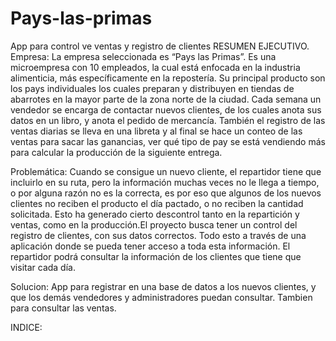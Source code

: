 # Pays-las-primas
App para control ve ventas y registro de clientes
RESUMEN EJECUTIVO.
Empresa:
La empresa seleccionada es “Pays las Primas”. Es una microempresa con 10 empleados, la cual está enfocada en la industria alimenticia, más específicamente en la repostería. Su principal producto son los pays individuales los cuales preparan y distribuyen en tiendas de abarrotes en la mayor parte de la zona norte de la ciudad. Cada semana un vendedor se encarga de contactar nuevos clientes, de los cuales anota sus datos en un libro, y anota el pedido de mercancía. También el registro de las ventas diarias se lleva en una libreta y al final se hace un conteo de las ventas para sacar las ganancias, ver qué tipo de pay se está vendiendo más para calcular la producción de la siguiente entrega.

Problemática:
Cuando se consigue un nuevo cliente, el repartidor tiene que incluirlo en su ruta, pero la información muchas veces no le llega a tiempo, o por alguna razón no es la correcta, es por eso que algunos de los nuevos clientes no reciben el producto el día pactado, o no reciben la cantidad solicitada. Esto ha generado cierto descontrol tanto en la repartición y ventas, como en la producción.El proyecto busca tener un control del registro de clientes, con sus datos correctos. Todo esto a través de una aplicación donde se pueda tener acceso a toda esta información. El repartidor podrá consultar la información de los clientes que tiene que visitar cada día.

Solucion:
App para registrar en una base de datos a los nuevos clientes, y que los demás vendedores y administradores puedan consultar. Tambien para consultar las ventas.

INDICE:
